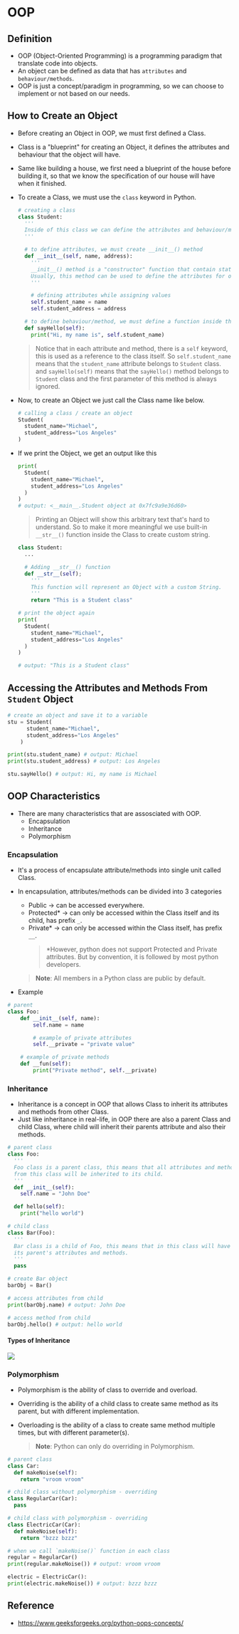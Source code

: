# OOP

## Definition

- OOP (Object-Oriented Programming) is a programming paradigm that translate code into objects.
- An object can be defined as data that has `attributes` and `behaviour/methods`.
- OOP is just a concept/paradigm in programming, so we can choose to implement or not based on our needs.

## How to Create an Object

- Before creating an Object in OOP, we must first defined a Class.
- Class is a "blueprint" for creating an Object, it defines the attributes and behaviour that the object will have.
- Same like building a house, we first need a blueprint of the house before building it, so that we know the specification of our house will have when it finished.
- To create a Class, we must use the `class` keyword in Python.

  ```py
  # creating a class
  class Student:
    '''
    Inside of this class we can define the attributes and behaviour/methods.
    '''

    # to define attributes, we must create __init__() method
    def __init__(self, name, address):
      '''
      __init__() method is a "constructor" function that contain statements that are executed when creating an Object.
      Usually, this method can be used to define the attributes for our Object.
      '''

      # defining attributes while assigning values
      self.student_name = name
      self.student_address = address

    # to define behaviour/method, we must define a function inside the class
    def sayHello(self):
      print("Hi, my name is", self.student_name)
  ```

  > Notice that in each attribute and method, there is a `self` keyword, this is used as a reference to the class itself.
  > So `self.student_name` means that the `student_name` attribute belongs to `Student` class.
  > and `sayHello(self)` means that the `sayHello()` method belongs to `Student` class and the first parameter of this method is always ignored.

- Now, to create an Object we just call the Class name like below.

  ```py
  # calling a class / create an object
  Student(
    student_name="Michael",
    student_address="Los Angeles"
  )
  ```

- If we print the Object, we get an output like this

  ```py
  print(
    Student(
      student_name="Michael",
      student_address="Los Angeles"
    )
  )
  # output: <__main__.Student object at 0x7fc9a9e36d60>
  ```

  > Printing an Object will show this arbitrary text that's hard to understand. So to make it more meaningful we use built-in `__str__()` function inside the Class to create custom string.

  ```py
  class Student:
    ...

    # Adding __str__() function
    def __str__(self);
      '''
      This function will represent an Object with a custom String.
      '''
      return "This is a Student class"

  # print the object again
  print(
    Student(
      student_name="Michael",
      student_address="Los Angeles"
    )
  )

  # output: "This is a Student class"
  ```

## Accessing the Attributes and Methods From `Student` Object

```py
# create an object and save it to a variable
stu = Student(
      student_name="Michael",
      student_address="Los Angeles"
    )

print(stu.student_name) # output: Michael
print(stu.student_address) # output: Los Angeles

stu.sayHello() # output: Hi, my name is Michael
```

## OOP Characteristics

- There are many characteristics that are assosciated with OOP.
  - Encapsulation
  - Inheritance
  - Polymorphism

### Encapsulation

- It's a process of encapsulate attribute/methods into single unit called Class.
- In encapsulation, attributes/methods can be divided into 3 categories

  - Public -> can be accessed everywhere.
  - Protected\* -> can only be accessed within the Class itself and its child, has prefix `_`.
  - Private\* -> can only be accessed within the Class itself, has prefix `__`.
    > \*However, python does not support Protected and Private attributes. But by convention, it is followed by most python developers.

  > **Note**: All members in a Python class are public by default.

- Example

```py
# parent
class Foo:
    def __init__(self, name):
        self.name = name

        # example of private attributes
        self.__private = "private value"

    # example of private methods
    def __fun(self):
        print("Private method", self.__private)
```

### Inheritance

- Inheritance is a concept in OOP that allows Class to inherit its attributes and methods from other Class.
- Just like inheritance in real-life, in OOP there are also a parent Class and child Class, where child will inherit their parents attribute and also their methods.

```py
# parent class
class Foo:
  '''
  Foo class is a parent class, this means that all attributes and methods
  from this class will be inherited to its child.
  '''
  def __init__(self):
    self.name = "John Doe"

  def hello(self):
    print("hello world")

# child class
class Bar(Foo):
  '''
  Bar class is a child of Foo, this means that in this class will have all of
  its parent's attributes and methods.
  '''
  pass

# create Bar object
barObj = Bar()

# access attributes from child
print(barObj.name) # output: John Doe

# access method from child
barObj.hello() # output: hello world
```

#### Types of Inheritance

![](https://miro.medium.com/v2/resize:fit:1089/0*utVulhXRC5VWsSq5.jpg)

### Polymorphism

- Polymorphism is the ability of class to override and overload.
- Overriding is the ability of a child class to create same method as its parent, but with different implementation.
- Overloading is the ability of a class to create same method multiple times, but with different parameter(s).

  > **Note**: Python can only do overriding in Polymorphism.

```py
# parent class
class Car:
  def makeNoise(self):
    return "vroom vroom"

# child class without polymorphism - overriding
class RegularCar(Car):
  pass

# child class with polymorphism - overriding
class ElectricCar(Car):
  def makeNoise(self):
    return "bzzz bzzz"

# when we call `makeNoise()` function in each class
regular = RegularCar()
print(regular.makeNoise()) # output: vroom vroom

electric = ElectricCar():
print(electric.makeNoise()) # output: bzzz bzzz
```

## Reference

- <https://www.geeksforgeeks.org/python-oops-concepts/>
